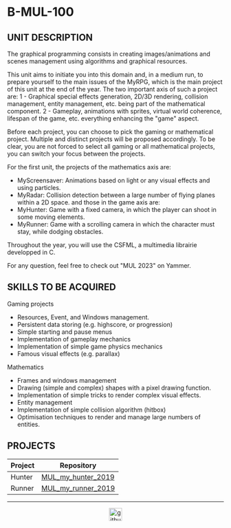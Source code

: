 # B-MUL-100

## UNIT DESCRIPTION

The graphical programming consists in creating images/animations and scenes management using algorithms and graphical resources.

This unit aims to initiate you into this domain and, in a medium run, to prepare yourself to the main issues of the MyRPG, which is the main project of this unit at the end of the year. 
The two important axis of such a project are:
1 - Graphical special effects generation, 2D/3D rendering, collision management, entity management, etc. being part of the mathematical component.
2 - Gameplay, animations with sprites, virtual world coherence, lifespan of the game, etc. everything enhancing the "game" aspect.

Before each project, you can choose to pick the gaming or mathematical project. Multiple and distinct projects will be proposed accordingly.
To be clear, you are not forced to select all gaming or all mathematical projects, you can switch your focus between the projects.

For the first unit, the projects of the mathematics axis are:
- MyScreensaver: Animations based on light or any visual effects and using particles.
- MyRadar: Collision detection between a large number of flying planes within a 2D space.
and those in the game axis are:
- MyHunter: Game with a fixed camera, in which the player can shoot in some moving elements.
- MyRunner: Game with a scrolling camera in which the character must stay, while dodging obstacles.

Throughout the year, you will use the CSFML, a multimedia librairie developped in C.

For any question, feel free to check out "MUL 2023" on Yammer.

## SKILLS TO BE ACQUIRED

Gaming projects
- Resources, Event, and Windows management.
- Persistent data storing (e.g. highscore, or progression)
- Simple starting and pause menus
- Implementation of gameplay mechanics
- Implementation of simple game physics mechanics
- Famous visual effects (e.g. parallax)

Mathematics
- Frames and windows management
- Drawing (simple and complex) shapes with a pixel drawing function.
- Implementation of simple tricks to render complex visual effects.
- Entity management
- Implementation of simple collision algorithm (hitbox)
- Optimisation techniques to render and manage large numbers of entities.

## PROJECTS

| Project  | Repository |
| ------------- | ------------- |
| Hunter  | [MUL_my_hunter_2019](./MUL_my_hunter_2019)  |
| Runner  | [MUL_my_runner_2019](./MUL_my_runner_2019)  |

---

<div align="center">

<a href="https://github.com/blacky-yg" target="_blank"><img src="https://cdn.jsdelivr.net/npm/simple-icons@3.0.1/icons/github.svg" alt="github.com" width="30"></a>

</div>